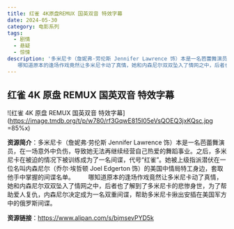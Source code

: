 ```yaml
---
title: 红雀 4K原盘REMUX 国英双音 特效字幕
date: 2024-05-30
category: 电影系列
tags:
  - 剧情
  - 悬疑
  - 惊悚
description: '多米尼卡（詹妮弗·劳伦斯 Jennifer Lawrence 饰）本是一名芭蕾舞演员，在一场意外中负伤，导致她无法再继续经营自己热爱的舞蹈事业。之后，多米尼卡在被迫的情况下被训练成为了一名间谍，代号“红雀”。她被上级指派潜伏在一位名叫内森尼尔（乔尔·埃哲顿 Joel Edgerton 饰）的美国中情局特工身边，套取他手中掌握的间谍名单。
　　哪知道原本的逢场作戏竟然让多米尼卡动了真情，她和内森尼尔双双坠入了情网之中，后者也了解到了多米尼卡的悲惨身世，为了帮助爱人复仇，内森尼尔决定成为一名双重间谍，帮助多米尼卡揪出安插在美国军方中的俄罗斯间谍。'
---
```


## 红雀 4K 原盘 REMUX 国英双音 特效字幕

![红雀 4K 原盘 REMUX 国英双音 特效字幕](https://image.tmdb.org/t/p/w780/rf3GqwE815I05eVsQOEQ3jxKQsc.jpg =85%x)

**资源简介**：多米尼卡（詹妮弗·劳伦斯 Jennifer Lawrence 饰）本是一名芭蕾舞演员，在一场意外中负伤，导致她无法再继续经营自己热爱的舞蹈事业。之后，多米尼卡在被迫的情况下被训练成为了一名间谍，代号“红雀”。她被上级指派潜伏在一位名叫内森尼尔（乔尔·埃哲顿 Joel Edgerton 饰）的美国中情局特工身边，套取他手中掌握的间谍名单。
　　哪知道原本的逢场作戏竟然让多米尼卡动了真情，她和内森尼尔双双坠入了情网之中，后者也了解到了多米尼卡的悲惨身世，为了帮助爱人复仇，内森尼尔决定成为一名双重间谍，帮助多米尼卡揪出安插在美国军方中的俄罗斯间谍。

**资源链接**：https://www.alipan.com/s/bjmsevPYD5k
